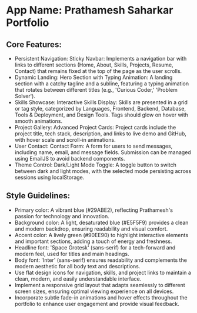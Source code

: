 # **App Name**: Prathamesh Saharkar Portfolio

## Core Features:

- Persistent Navigation: Sticky Navbar: Implements a navigation bar with links to different sections (Home, About, Skills, Projects, Resume, Contact) that remains fixed at the top of the page as the user scrolls.
- Dynamic Landing: Hero Section with Typing Animation: A landing section with a catchy tagline and a subline, featuring a typing animation that rotates between different titles (e.g., 'Curious Coder,' 'Problem Solver').
- Skills Showcase: Interactive Skills Display: Skills are presented in a grid or tag style, categorized by Languages, Frontend, Backend, Database, Tools & Deployment, and Design Tools. Tags should glow on hover with smooth animations.
- Project Gallery: Advanced Project Cards: Project cards include the project title, tech stack, description, and links to live demo and GitHub, with hover scale and scroll-in animations.
- User Contact: Contact Form: A form for users to send messages, including name, email, and message fields. Submission can be managed using EmailJS to avoid backend components.
- Theme Control: Dark/Light Mode Toggle: A toggle button to switch between dark and light modes, with the selected mode persisting across sessions using localStorage.

## Style Guidelines:

- Primary color: A vibrant blue (#29ABE2), reflecting Prathamesh's passion for technology and innovation.
- Background color: A light, desaturated blue (#E5F5F9) provides a clean and modern backdrop, ensuring readability and visual comfort.
- Accent color: A lively green (#90EE90) to highlight interactive elements and important sections, adding a touch of energy and freshness.
- Headline font: 'Space Grotesk' (sans-serif) for a tech-forward and modern feel, used for titles and main headings.
- Body font: 'Inter' (sans-serif) ensures readability and complements the modern aesthetic for all body text and descriptions.
- Use flat design icons for navigation, skills, and project links to maintain a clean, modern, and easily understandable interface.
- Implement a responsive grid layout that adapts seamlessly to different screen sizes, ensuring optimal viewing experience on all devices.
- Incorporate subtle fade-in animations and hover effects throughout the portfolio to enhance user engagement and provide visual feedback.